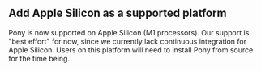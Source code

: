 ## Add Apple Silicon as a supported platform

Pony is now supported on Apple Silicon (M1 processors). Our support is "best effort" for now, since we currently lack continuous integration for Apple Silicon. Users on this platform will need to install Pony from source for the time being.
